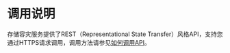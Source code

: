 # 调用说明<a name="ZH-CN_TOPIC_0170232204"></a>

存储容灾服务提供了REST（Representational State Transfer）风格API，支持您通过HTTPS请求调用，调用方法请参见[如何调用API](如何调用API.md)。

